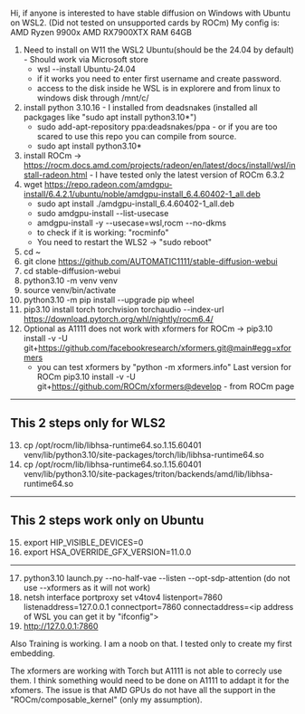 Hi,
if anyone is interested to have stable diffusion on Windows with Ubuntu on WSL2. (Did not tested on unsupported cards by ROCm)
My config is:
AMD Ryzen 9900x
AMD RX7900XTX
RAM 64GB

1. Need to install on W11 the WSL2 Ubuntu(should be the 24.04 by default) - Should work via Microsoft store
    - wsl --install Ubuntu-24.04
    - if it works you need to enter first username and create password.
    - access to the disk inside he WSL is in explorere and from linux to windows disk through /mnt/c/
2. install python 3.10.16 - I installed from deadsnakes (installed all packgages like "sudo apt install python3.10*")
    - sudo add-apt-repository ppa:deadsnakes/ppa  - or if you are too scared to use this repo you can compile from source.
    - sudo apt install python3.10*
3. install ROCm -> https://rocm.docs.amd.com/projects/radeon/en/latest/docs/install/wsl/install-radeon.html - I have tested only the latest version of ROCm 6.3.2
4. wget https://repo.radeon.com/amdgpu-install/6.4.2.1/ubuntu/noble/amdgpu-install_6.4.60402-1_all.deb
    - sudo apt install ./amdgpu-install_6.4.60402-1_all.deb
    - sudo amdgpu-install --list-usecase
    - amdgpu-install -y --usecase=wsl,rocm --no-dkms
    - to check if it is working: "rocminfo"
    - You need to restart the WLS2 -> "sudo reboot"
5. cd ~
6. git clone https://github.com/AUTOMATIC1111/stable-diffusion-webui
7. cd stable-diffusion-webui
8. python3.10 -m venv venv
9. source venv/bin/activate
10. python3.10 -m pip install --upgrade pip wheel
11. pip3.10 install torch torchvision torchaudio --index-url https://download.pytorch.org/whl/nightly/rocm6.4/
12. Optional as A1111 does not work with xformers for ROCm -> pip3.10 install -v -U git+https://github.com/facebookresearch/xformers.git@main#egg=xformers
      - you can test xformers by "python -m xformers.info"
    Last version for ROCm pip3.10 install -v -U git+https://github.com/ROCm/xformers@develop - from ROCm page

----------
This 2 steps only for WLS2
----------
13. cp /opt/rocm/lib/libhsa-runtime64.so.1.15.60401 venv/lib/python3.10/site-packages/torch/lib/libhsa-runtime64.so
14. cp /opt/rocm/lib/libhsa-runtime64.so.1.15.60401 venv/lib/python3.10/site-packages/triton/backends/amd/lib/libhsa-runtime64.so
----------
This 2 steps work only on Ubuntu
----------
15. export HIP_VISIBLE_DEVICES=0
16. export HSA_OVERRIDE_GFX_VERSION=11.0.0
----------
17. python3.10 launch.py --no-half-vae --listen --opt-sdp-attention (do not use --xformers as it will not work)
18. netsh interface portproxy set v4tov4 listenport=7860 listenaddress=127.0.0.1 connectport=7860 connectaddress=<ip address of WSL you can get it by "ifconfig">
19. http://127.0.0.1:7860

Also Training is working. I am a noob on that. I tested only to create my first embedding.

The xformers are working with Torch but A1111 is not able to correcly use them. I think something would need to be done on A1111 to addapt it for the xfomers. The issue is that AMD GPUs do not have all the support in the "ROCm/composable_kernel" (only my assumption).
